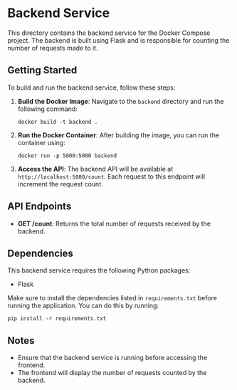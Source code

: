 # Backend Service

This directory contains the backend service for the Docker Compose project. The backend is built using Flask and is responsible for counting the number of requests made to it.

## Getting Started

To build and run the backend service, follow these steps:

1. **Build the Docker Image**:
   Navigate to the `backend` directory and run the following command:
   ```
   docker build -t backend .
   ```

2. **Run the Docker Container**:
   After building the image, you can run the container using:
   ```
   docker run -p 5000:5000 backend
   ```

3. **Access the API**:
   The backend API will be available at `http://localhost:5000/count`. Each request to this endpoint will increment the request count.

## API Endpoints

- **GET /count**: Returns the total number of requests received by the backend.

## Dependencies

This backend service requires the following Python packages:
- Flask

Make sure to install the dependencies listed in `requirements.txt` before running the application. You can do this by running:
```
pip install -r requirements.txt
```

## Notes

- Ensure that the backend service is running before accessing the frontend.
- The frontend will display the number of requests counted by the backend.